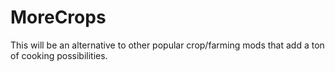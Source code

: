 # MoreCrops
This will be an alternative to other popular crop/farming mods that add a ton of cooking possibilities.

